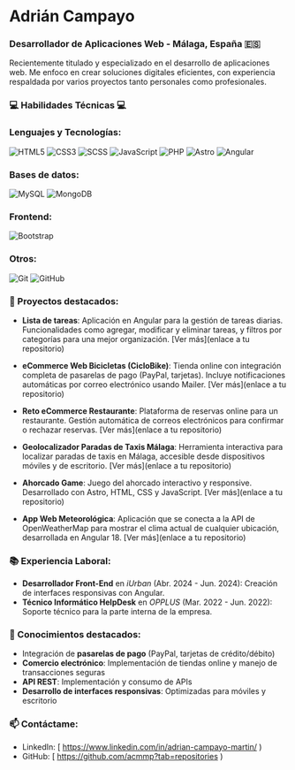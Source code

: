 # Adrián Campayo
### Desarrollador de Aplicaciones Web - Málaga, España 🇪🇸

Recientemente titulado y especializado en el desarrollo de aplicaciones web. Me enfoco en crear soluciones digitales eficientes, con experiencia respaldada por varios proyectos tanto personales como profesionales.

### 💻 Habilidades Técnicas 💻

### Lenguajes y Tecnologías:
![HTML5](https://img.shields.io/badge/HTML5-E34F26?style=for-the-badge&logo=html5&logoColor=white)
![CSS3](https://img.shields.io/badge/CSS3-1572B6?style=for-the-badge&logo=css3&logoColor=white)
![SCSS](https://img.shields.io/badge/SCSS-CC6699?style=for-the-badge&logo=sass&logoColor=white)
![JavaScript](https://img.shields.io/badge/JavaScript-F7DF1E?style=for-the-badge&logo=javascript&logoColor=black)
![PHP](https://img.shields.io/badge/PHP-777BB4?style=for-the-badge&logo=php&logoColor=white)
![Astro](https://img.shields.io/badge/Astro-FF5D01?style=for-the-badge&logo=astro&logoColor=white)
![Angular](https://img.shields.io/badge/Angular-DD0031?style=for-the-badge&logo=angular&logoColor=white)

### Bases de datos:
![MySQL](https://img.shields.io/badge/MySQL-4479A1?style=for-the-badge&logo=mysql&logoColor=white)
![MongoDB](https://img.shields.io/badge/MongoDB-47A248?style=for-the-badge&logo=mongodb&logoColor=white)

### Frontend:
![Bootstrap](https://img.shields.io/badge/Bootstrap-563D7C?style=for-the-badge&logo=bootstrap&logoColor=white)

### Otros:
![Git](https://img.shields.io/badge/Git-F05032?style=for-the-badge&logo=git&logoColor=white)
![GitHub](https://img.shields.io/badge/GitHub-181717?style=for-the-badge&logo=github&logoColor=white)


### 🚀 Proyectos destacados:
- **Lista de tareas**: Aplicación en Angular para la gestión de tareas diarias. Funcionalidades como agregar, modificar y eliminar tareas, y filtros por categorías para una mejor organización. [Ver más](enlace a tu repositorio)
  
- **eCommerce Web Bicicletas (CicloBike)**: Tienda online con integración completa de pasarelas de pago (PayPal, tarjetas). Incluye notificaciones automáticas por correo electrónico usando Mailer. [Ver más](enlace a tu repositorio)

- **Reto eCommerce Restaurante**: Plataforma de reservas online para un restaurante. Gestión automática de correos electrónicos para confirmar o rechazar reservas. [Ver más](enlace a tu repositorio)

- **Geolocalizador Paradas de Taxis Málaga**: Herramienta interactiva para localizar paradas de taxis en Málaga, accesible desde dispositivos móviles y de escritorio. [Ver más](enlace a tu repositorio)

- **Ahorcado Game**: Juego del ahorcado interactivo y responsive. Desarrollado con Astro, HTML, CSS y JavaScript. [Ver más](enlace a tu repositorio)

- **App Web Meteorológica**: Aplicación que se conecta a la API de OpenWeatherMap para mostrar el clima actual de cualquier ubicación, desarrollada en Angular 18. [Ver más](enlace a tu repositorio)

### 📚 Experiencia Laboral:
- **Desarrollador Front-End** en *iUrban* (Abr. 2024 - Jun. 2024): Creación de interfaces responsivas con Angular.
- **Técnico Informático HelpDesk** en *OPPLUS* (Mar. 2022 - Jun. 2022): Soporte técnico para la parte interna de la empresa.

### 🎯 Conocimientos destacados:
- Integración de **pasarelas de pago** (PayPal, tarjetas de crédito/débito)
- **Comercio electrónico**: Implementación de tiendas online y manejo de transacciones seguras
- **API REST**: Implementación y consumo de APIs
- **Desarrollo de interfaces responsivas**: Optimizadas para móviles y escritorio

### 📫 Contáctame:
- LinkedIn: [ https://www.linkedin.com/in/adrian-campayo-martin/ )
- GitHub: [   https://github.com/acmmp?tab=repositories  )
